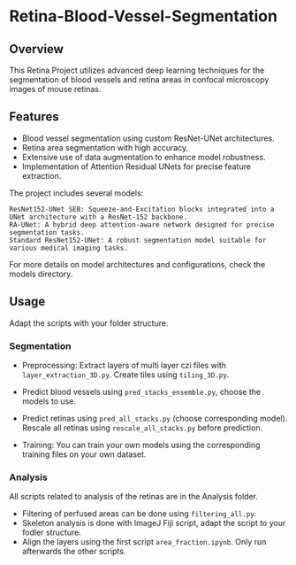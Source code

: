 # Retina-Blood-Vessel-Segmentation


## Overview
This Retina Project utilizes advanced deep learning techniques for the segmentation of blood vessels and retina areas in confocal microscopy images of mouse retinas.

## Features
- Blood vessel segmentation using custom ResNet-UNet architectures.
- Retina area segmentation with high accuracy.
- Extensive use of data augmentation to enhance model robustness.
- Implementation of Attention Residual UNets for precise feature extraction.

The project includes several models:

    ResNet152-UNet SEB: Squeeze-and-Excitation blocks integrated into a UNet architecture with a ResNet-152 backbone.
    RA-UNet: A hybrid deep attention-aware network designed for precise segmentation tasks.
    Standard ResNet152-UNet: A robust segmentation model suitable for various medical imaging tasks.

For more details on model architectures and configurations, check the models directory.

## Usage

Adapt the scripts with your folder structure.

### Segmentation

- Preprocessing: Extract layers of multi layer czi files with `layer_extraction_3D.py`. Create tiles using `tiling_3D.py`.
- Predict blood vessels using `pred_stacks_ensemble.py`, choose the models to use.
- Predict retinas using `pred_all_stacks.py` (choose corresponding model). Rescale all retinas using `rescale_all_stacks.py` before prediction.

- Training: You can train your own models using the corresponding training files on your own dataset.


### Analysis

All scripts related to analysis of the retinas are in the Analysis folder.

- Filtering of perfused areas can be done using `filtering_all.py`.
- Skeleton analysis is done with ImageJ Fiji script, adapt the script to your fodler structure.
- Align the layers using the first script `area_fraction.ipynb`. Only run afterwards the other scripts.
